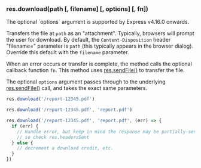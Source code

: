 <h3 id='res.download'>res.download(path [, filename] [, options] [, fn])</h3>

<div class="doc-box doc-info" markdown="1">
The optional `options` argument is supported by Express v4.16.0 onwards.
</div>

Transfers the file at `path` as an "attachment". Typically, browsers will prompt the user for download.
By default, the `Content-Disposition` header "filename=" parameter is `path` (this typically appears in the browser dialog).
Override this default with the `filename` parameter.

When an error occurs or transfer is complete, the method calls the optional callback function `fn`.
This method uses [res.sendFile()](#res.sendFile) to transfer the file.

The optional `options` argument passes through to the underlying [res.sendFile()](#res.sendFile)
call, and takes the exact same parameters.

```js
res.download('/report-12345.pdf')

res.download('/report-12345.pdf', 'report.pdf')

res.download('/report-12345.pdf', 'report.pdf', (err) => {
  if (err) {
    // Handle error, but keep in mind the response may be partially-sent
    // so check res.headersSent
  } else {
    // decrement a download credit, etc.
  }
})
```
